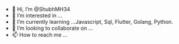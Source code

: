 - 👋 Hi, I’m @ShubhMH34
- 👀 I’m interested in ...
- 🌱 I’m currently learning ...Javascript, Sql, Flutter, Golang, Python.
- 💞️ I’m looking to collaborate on ...
- 📫 How to reach me ...

<!---
ShubhMH34/ShubhMH34 is a ✨ special ✨ repository because its `README.md` (this file) appears on your GitHub profile.
You can click the Preview link to take a look at your changes.
--->
